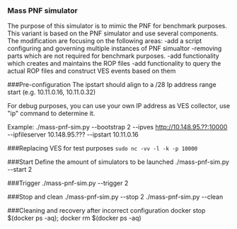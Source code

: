 ### Mass PNF simulator
The purpose of this simulator is to mimic the PNF for benchmark purposes.
This variant is based on the PNF simulator and use several components.
The modification are focusing on the following areas:
    -add a script configuring and governing multiple instances of PNF simualtor
    -removing parts which are not required for benchmark purposes.
    -add functionality which creates and maintains the ROP files
    -add functionality to query the actual ROP files and construct VES events based on them



###Pre-configuration
The ipstart should align to a /28 Ip address range start (e.g. 10.11.0.16, 10.11.0.32)

For debug purposes, you can use your own IP address as VES collector, use "ip" command to determine it.

Example:
./mass-pnf-sim.py  --bootstrap 2 --ipves http://10.148.95.??:10000 --ipfileserver 10.148.95.??? --ipstart 10.11.0.16

###Replacing VES for test purposes
`sudo nc -vv -l -k -p 10000`

###Start
Define the amount of simulators to be launched
./mass-pnf-sim.py  --start 2

###Trigger 
./mass-pnf-sim.py  --trigger 2

###Stop and clean
./mass-pnf-sim.py  --stop 2
./mass-pnf-sim.py  --clean

###Cleaning and recovery after incorrect configuration
docker stop $(docker ps -aq); docker rm $(docker ps -aq)
